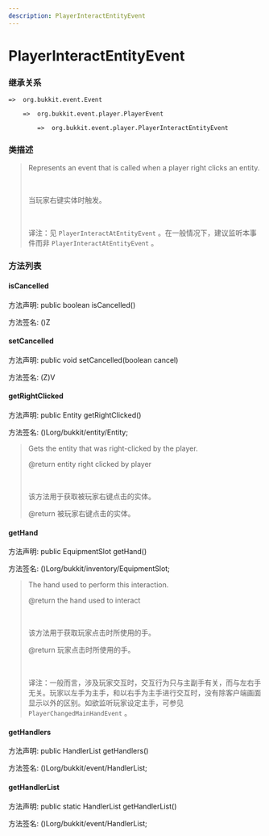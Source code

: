 ```yaml
---
description: PlayerInteractEntityEvent
---
```


# PlayerInteractEntityEvent

### 继承关系

    =>  org.bukkit.event.Event

        =>  org.bukkit.event.player.PlayerEvent

            =>  org.bukkit.event.player.PlayerInteractEntityEvent

### 类描述

> Represents an event that is called when a player right clicks an entity.
> 
> <br>
> 
> 当玩家右键实体时触发。
> 
> <br>
> 
> 译注：见 `PlayerInteractAtEntityEvent` 。在一般情况下，建议监听本事件而非 `PlayerInteractAtEntityEvent` 。

### 方法列表

#### isCancelled

方法声明: public boolean isCancelled()

方法签名: ()Z

#### setCancelled

方法声明: public void setCancelled(boolean cancel)

方法签名: (Z)V

#### getRightClicked

方法声明: public Entity getRightClicked()

方法签名: ()Lorg/bukkit/entity/Entity;

> Gets the entity that was right-clicked by the player.
> 
> @return entity right clicked by player
> 
> <br>
> 
> 该方法用于获取被玩家右键点击的实体。
> 
> @return 被玩家右键点击的实体。

#### getHand

方法声明: public EquipmentSlot getHand()

方法签名: ()Lorg/bukkit/inventory/EquipmentSlot;

> The hand used to perform this interaction.
> 
> @return the hand used to interact
> 
> <br>
> 
> 该方法用于获取玩家点击时所使用的手。
> 
> @return 玩家点击时所使用的手。
> 
> <br>
> 
> 译注：一般而言，涉及玩家交互时，交互行为只与主副手有关，而与左右手无关。玩家以左手为主手，和以右手为主手进行交互时，没有除客户端画面显示以外的区别。如欲监听玩家设定主手，可参见 `PlayerChangedMainHandEvent` 。

#### getHandlers

方法声明: public HandlerList getHandlers()

方法签名: ()Lorg/bukkit/event/HandlerList;

#### getHandlerList

方法声明: public static HandlerList getHandlerList()

方法签名: ()Lorg/bukkit/event/HandlerList;
